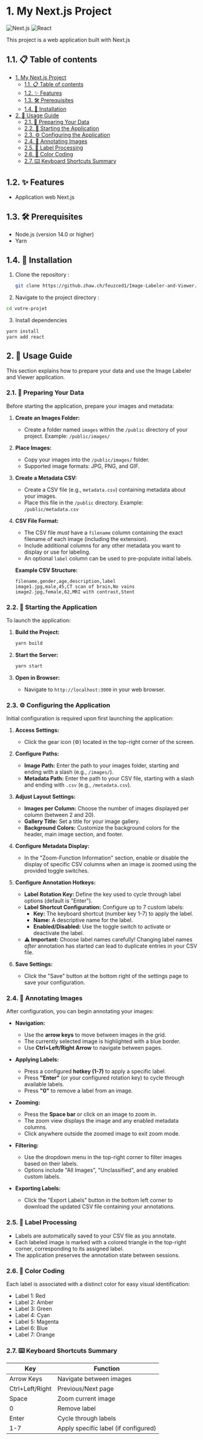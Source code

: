 # 1. My Next.js Project

![Next.js](https://img.shields.io/badge/Next.js-000000?style=for-the-badge&logo=next.js&logoColor=white)
![React](https://img.shields.io/badge/React-61DAFB?style=for-the-badge&logo=react&logoColor=black)

This project is a web application built with Next.js

## 1.1. 📋 Table of contents

- [1. My Next.js Project](#1-my-nextJS-project)
  - [1.1. 📋 Table of contents](#11--table-of-contents)
  - [1.2. ✨ Features](#12--features)
  - [1.3. 🛠 Prerequisites](#13--prerequisites)
  - [1.4. 🚀 Installation](#14--installation)
- [2. 🧩 Usage Guide](#2--usage-guide)
  - [2.1. 📂 Preparing Your Data](#21--preparing-your-data)
  - [2.2. 🚀 Starting the Application](#22--starting-the-application)
  - [2.3. ⚙️ Configuring the Application](#23--configuring-the-application)
  - [2.4. 📝 Annotating Images](#24--annotating-images)
  - [2.5. 🔄 Label Processing](#25--label-processing)
  - [2.6. 🌈 Color Coding](#26--color-coding)
  - [2.7. ⌨️ Keyboard Shortcuts Summary](#27--keyboard-shortcuts-summary)
  
## 1.2. ✨ Features

- Application web Next.js

## 1.3. 🛠 Prerequisites

- Node.js (version 14.0 or higher)
- Yarn

## 1.4. 🚀 Installation

1. Clone the repository :
   ```bash
   git clone https://github.zhaw.ch/feuzced1/Image-Labeler-and-Viewer.git

2. Navigate to the project directory :

```bash
cd votre-projet
```

3. Install dependencies
   
```bash
yarn install
yarn add react
```

## 2. 🧩 Usage Guide

This section explains how to prepare your data and use the Image Labeler and Viewer application.

### 2.1. 📂 Preparing Your Data

Before starting the application, prepare your images and metadata:

1.  **Create an Images Folder:**
    *   Create a folder named `images` within the `/public` directory of your project.  Example: `/public/images/`

2.  **Place Images:**
    *   Copy your images into the `/public/images/` folder.
    *   Supported image formats: JPG, PNG, and GIF.

3.  **Create a Metadata CSV:**
    *   Create a CSV file (e.g., `metadata.csv`) containing metadata about your images.
    *   Place this file in the `/public` directory. Example: `/public/metadata.csv`

4.  **CSV File Format:**
    *   The CSV file *must* have a `filename` column containing the exact filename of each image (including the extension).
    *   Include additional columns for any other metadata you want to display or use for labeling.
    *   An optional `label` column can be used to pre-populate initial labels.

    **Example CSV Structure:**

    ```csv
    filename,gender,age,description,label
    image1.jpg,male,45,CT scan of brain,No vains
    image2.jpg,female,62,MRI with contrast,Stent
    ```

### 2.2. 🚀 Starting the Application

To launch the application:

1.  **Build the Project:**
    ```bash
    yarn build
    ```

2.  **Start the Server:**
    ```bash
    yarn start
    ```

3.  **Open in Browser:**
    *   Navigate to `http://localhost:3000` in your web browser.

### 2.3. ⚙️ Configuring the Application

Initial configuration is required upon first launching the application:

1.  **Access Settings:**
    *   Click the gear icon (⚙️) located in the top-right corner of the screen.

2.  **Configure Paths:**
    *   **Image Path:** Enter the path to your images folder, starting and ending with a slash (e.g., `/images/`).
    *   **Metadata Path:** Enter the path to your CSV file, starting with a slash and ending with `.csv` (e.g., `/metadata.csv`).

3.  **Adjust Layout Settings:**
    *   **Images per Column:** Choose the number of images displayed per column (between 2 and 20).
    *   **Gallery Title:** Set a title for your image gallery.
    *   **Background Colors:** Customize the background colors for the header, main image section, and footer.

4.  **Configure Metadata Display:**
    *   In the "Zoom-Function Information" section, enable or disable the display of specific CSV columns when an image is zoomed using the provided toggle switches.

5.  **Configure Annotation Hotkeys:**
    *   **Label Rotation Key:** Define the key used to cycle through label options (default is "Enter").
    *   **Label Shortcut Configuration:** Configure up to 7 custom labels:
        *   **Key:** The keyboard shortcut (number key 1-7) to apply the label.
        *   **Name:** A descriptive name for the label.
        *   **Enabled/Disabled:**  Use the toggle switch to activate or deactivate the label.
    *   **⚠️ Important:** Choose label names carefully! Changing label names *after* annotation has started can lead to duplicate entries in your CSV file.

6.  **Save Settings:**
    *   Click the "Save" button at the bottom right of the settings page to save your configuration.

### 2.4. 📝 Annotating Images

After configuration, you can begin annotating your images:

*   **Navigation:**
    *   Use the **arrow keys** to move between images in the grid.
    *   The currently selected image is highlighted with a blue border.
    *   Use **Ctrl+Left/Right Arrow** to navigate between pages.

*   **Applying Labels:**
    *   Press a configured **hotkey (1-7)** to apply a specific label.
    *   Press **"Enter"** (or your configured rotation key) to cycle through available labels.
    *   Press **"0"** to remove a label from an image.

*   **Zooming:**
    *   Press the **Space bar** or click on an image to zoom in.
    *   The zoom view displays the image and any enabled metadata columns.
    *   Click anywhere outside the zoomed image to exit zoom mode.

*   **Filtering:**
    *   Use the dropdown menu in the top-right corner to filter images based on their labels.
    *   Options include "All Images", "Unclassified", and any enabled custom labels.

*   **Exporting Labels:**
    *   Click the "Export Labels" button in the bottom left corner to download the updated CSV file containing your annotations.

### 2.5. 🔄 Label Processing

*   Labels are automatically saved to your CSV file as you annotate.
*   Each labeled image is marked with a colored triangle in the top-right corner, corresponding to its assigned label.
*   The application preserves the annotation state between sessions.

### 2.6. 🌈 Color Coding

Each label is associated with a distinct color for easy visual identification:

*   Label 1: Red
*   Label 2: Amber
*   Label 3: Green
*   Label 4: Cyan
*   Label 5: Magenta
*   Label 6: Blue
*   Label 7: Orange

### 2.7. ⌨️ Keyboard Shortcuts Summary

| Key              | Function                     |
| ---------------- | ---------------------------- |
| Arrow Keys       | Navigate between images      |
| Ctrl+Left/Right  | Previous/Next page           |
| Space            | Zoom current image          |
| 0                | Remove label                 |
| Enter            | Cycle through labels         |
| 1-7              | Apply specific label (if configured) |


